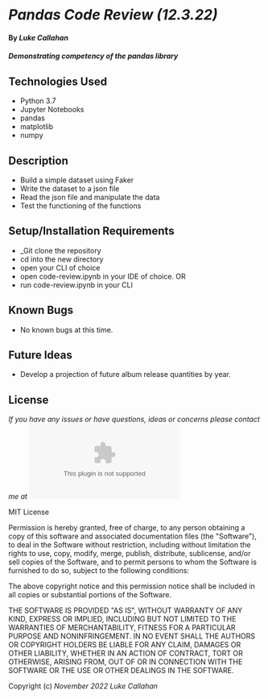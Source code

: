 # _Pandas Code Review (12.3.22)_

#### By _**Luke Callahan**_

#### _Demonstrating competency of the pandas library_

## Technologies Used

* Python 3.7
* Jupyter Notebooks
* pandas
* matplotlib
* numpy


## Description

* Build a simple dataset using Faker
* Write the dataset to a json file
* Read the json file and manipulate the data
* Test the functioning of the functions

## Setup/Installation Requirements

* _Git clone the repository
* cd into the new directory
* open your CLI of choice
* open code-review.ipynb in your IDE of choice. OR
* run code-review.ipynb in your CLI

## Known Bugs

* No known bugs at this time.

## Future Ideas

* Develop a projection of future album release quantities by year.

## License

_If you have any issues or have questions, ideas or concerns please contact me at ![lukemcal@gmail.com](mailto:lukemcal@gmail.com)_

MIT License

Permission is hereby granted, free of charge, to any person obtaining a copy
of this software and associated documentation files (the "Software"), to deal
in the Software without restriction, including without limitation the rights
to use, copy, modify, merge, publish, distribute, sublicense, and/or sell
copies of the Software, and to permit persons to whom the Software is
furnished to do so, subject to the following conditions:

The above copyright notice and this permission notice shall be included in all
copies or substantial portions of the Software.

THE SOFTWARE IS PROVIDED "AS IS", WITHOUT WARRANTY OF ANY KIND, EXPRESS OR
IMPLIED, INCLUDING BUT NOT LIMITED TO THE WARRANTIES OF MERCHANTABILITY,
FITNESS FOR A PARTICULAR PURPOSE AND NONINFRINGEMENT. IN NO EVENT SHALL THE
AUTHORS OR COPYRIGHT HOLDERS BE LIABLE FOR ANY CLAIM, DAMAGES OR OTHER
LIABILITY, WHETHER IN AN ACTION OF CONTRACT, TORT OR OTHERWISE, ARISING FROM,
OUT OF OR IN CONNECTION WITH THE SOFTWARE OR THE USE OR OTHER DEALINGS IN THE
SOFTWARE.

Copyright (c) _November 2022_ _Luke Callahan_